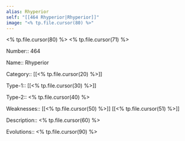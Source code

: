 ```yaml
---
alias: Rhyperior
self: "[[464 Rhyperior|Rhyperior]]"
image: "<% tp.file.cursor(80) %>"
---
```


<% tp.file.cursor(80) %>
<% tp.file.cursor(71) %>

Number:: 464

Name:: Rhyperior

Category:: [[<% tp.file.cursor(20) %>]]

Type-1:: [[<% tp.file.cursor(30) %>]]

Type-2:: <% tp.file.cursor(40) %>

Weaknesses:: [[<% tp.file.cursor(50) %>]] [[<% tp.file.cursor(51) %>]]

Description:: <% tp.file.cursor(60) %>

Evolutions:: <% tp.file.cursor(90) %>

